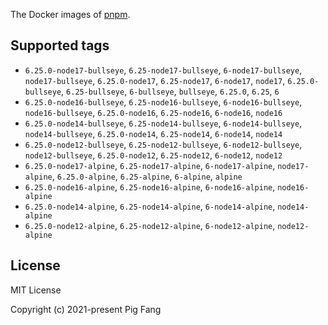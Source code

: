 The Docker images of [pnpm](https://pnpm.io).

## Supported tags

- `6.25.0-node17-bullseye`, `6.25-node17-bullseye`, `6-node17-bullseye`, `node17-bullseye`, `6.25.0-node17`, `6.25-node17`, `6-node17`, `node17`, `6.25.0-bullseye`, `6.25-bullseye`, `6-bullseye`, `bullseye`, `6.25.0`, `6.25`, `6`
- `6.25.0-node16-bullseye`, `6.25-node16-bullseye`, `6-node16-bullseye`, `node16-bullseye`, `6.25.0-node16`, `6.25-node16`, `6-node16`, `node16`
- `6.25.0-node14-bullseye`, `6.25-node14-bullseye`, `6-node14-bullseye`, `node14-bullseye`, `6.25.0-node14`, `6.25-node14`, `6-node14`, `node14`
- `6.25.0-node12-bullseye`, `6.25-node12-bullseye`, `6-node12-bullseye`, `node12-bullseye`, `6.25.0-node12`, `6.25-node12`, `6-node12`, `node12`
- `6.25.0-node17-alpine`, `6.25-node17-alpine`, `6-node17-alpine`, `node17-alpine`, `6.25.0-alpine`, `6.25-alpine`, `6-alpine`, `alpine`
- `6.25.0-node16-alpine`, `6.25-node16-alpine`, `6-node16-alpine`, `node16-alpine`
- `6.25.0-node14-alpine`, `6.25-node14-alpine`, `6-node14-alpine`, `node14-alpine`
- `6.25.0-node12-alpine`, `6.25-node12-alpine`, `6-node12-alpine`, `node12-alpine`

## License

MIT License

Copyright (c) 2021-present Pig Fang
